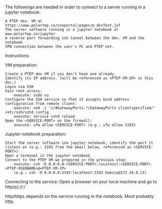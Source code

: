 The followings are needed in order to connect to a server running in a jupyter notebook:

    A PTEP dev. VM at https://www.polartep.io/ssoportal/pages/p_devTest.jsf
    The server software running in a jupyter notebook at www.polartep.io/jupyter
    A reverse port forwarding ssh tunnel between the dev. VM and the notebook
    VPN connection between the user's PC and PTEP net.


Instructions

VM preparation:

    Create a PTEP dev VM if you don't have one already.
    Identify its IP address. (will be referenced as <PTEP-VM-IP> in this doc.)
    Login via SSH
    Gain root access:
        execute: sudo su
    Configure the SSH service so that it accepts bind address configuration from remote client:
        execute: sed -i 's/#GatewayPorts.*/GatewayPorts clientspecified/' /etc/ssh/sshd_config
        execute: service sshd reload
    Open the <SERVICE-PORT> on the firewall:
        execute: ufw allow <SERVICE-PORT> (e.g.: ufw allow 3193)


Jupyter notebook preparation:

    Start the server software ina jupyter notebook, identify the port it listens on (e.g.: 3193 from the email below, referenced as <SERVICE-PORT>)
    Open a terminal in the jupyter notebook
    Connect to the PTEP VM we prepared in the previous step:
        execute: ssh -R 0.0.0.0:<SERVICE-PORT>:localhost:<SERVICE-PORT> <PTEP-USERNAME>@<PTEP-VM-IP>
        (e.g.: ssh -R 0.0.0.0:3193:localhost:3193 bakcsa@172.16.0.13)


Connecting to the service:
Open a browser on your local machine and go to http(s)://<PTEP-VM-IP>:<SERVICE-PORT>/

http/https depends on the service running in the notebook. Most probably http.
